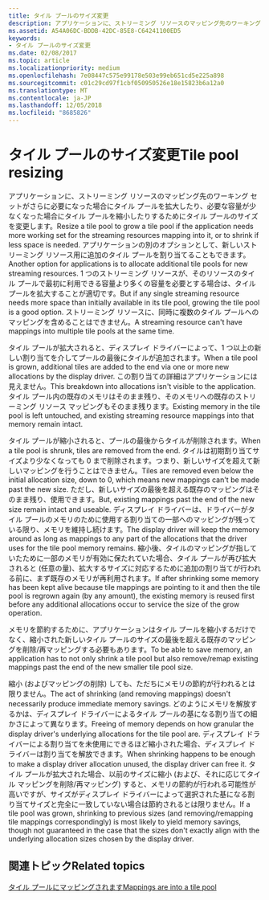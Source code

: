 ```yaml
---
title: タイル プールのサイズ変更
description: アプリケーションに、ストリーミング リソースのマッピング先のワーキング セットがさらに必要になった場合にタイル プールを拡大したり、必要な容量が少なくなった場合にタイル プールを縮小したりするためにタイル プールのサイズを変更します。
ms.assetid: A54A06DC-BDDB-42DC-85E8-C64241100ED5
keywords:
- タイル プールのサイズ変更
ms.date: 02/08/2017
ms.topic: article
ms.localizationpriority: medium
ms.openlocfilehash: 7e08447c575e99178e503e99eb651cd5e225a898
ms.sourcegitcommit: c01c29cd97f1cbf050950526e18e15823b6a12a0
ms.translationtype: MT
ms.contentlocale: ja-JP
ms.lasthandoff: 12/05/2018
ms.locfileid: "8685826"
---
```

# <a name="tile-pool-resizing"></a><span data-ttu-id="0bac6-104">タイル プールのサイズ変更</span><span class="sxs-lookup"><span data-stu-id="0bac6-104">Tile pool resizing</span></span>


<span data-ttu-id="0bac6-105">アプリケーションに、ストリーミング リソースのマッピング先のワーキング セットがさらに必要になった場合にタイル プールを拡大したり、必要な容量が少なくなった場合にタイル プールを縮小したりするためにタイル プールのサイズを変更します。</span><span class="sxs-lookup"><span data-stu-id="0bac6-105">Resize a tile pool to grow a tile pool if the application needs more working set for the streaming resources mapping into it, or to shrink if less space is needed.</span></span> <span data-ttu-id="0bac6-106">アプリケーションの別のオプションとして、新しいストリーミング リソース用に追加のタイル プールを割り当てることもできます。</span><span class="sxs-lookup"><span data-stu-id="0bac6-106">Another option for applications is to allocate additional tile pools for new streaming resources.</span></span> <span data-ttu-id="0bac6-107">1 つのストリーミング リソースが、そのリソースのタイル プールで最初に利用できる容量より多くの容量を必要とする場合は、タイル プールを拡大することが適切です。</span><span class="sxs-lookup"><span data-stu-id="0bac6-107">But if any single streaming resource needs more space than initially available in its tile pool, growing the tile pool is a good option.</span></span> <span data-ttu-id="0bac6-108">ストリーミング リソースに、同時に複数のタイル プールへのマッピングを含めることはできません。</span><span class="sxs-lookup"><span data-stu-id="0bac6-108">A streaming resource can't have mappings into multiple tile pools at the same time.</span></span>

<span data-ttu-id="0bac6-109">タイル プールが拡大されると、ディスプレイ ドライバーによって、1 つ以上の新しい割り当てを介してプールの最後にタイルが追加されます。</span><span class="sxs-lookup"><span data-stu-id="0bac6-109">When a tile pool is grown, additional tiles are added to the end via one or more new allocations by the display driver.</span></span> <span data-ttu-id="0bac6-110">この割り当ての詳細はアプリケーションには見えません。</span><span class="sxs-lookup"><span data-stu-id="0bac6-110">This breakdown into allocations isn't visible to the application.</span></span> <span data-ttu-id="0bac6-111">タイル プール内の既存のメモリはそのまま残り、そのメモリへの既存のストリーミング リソース マッピングもそのまま残ります。</span><span class="sxs-lookup"><span data-stu-id="0bac6-111">Existing memory in the tile pool is left untouched, and existing streaming resource mappings into that memory remain intact.</span></span>

<span data-ttu-id="0bac6-112">タイル プールが縮小されると、プールの最後からタイルが削除されます。</span><span class="sxs-lookup"><span data-stu-id="0bac6-112">When a tile pool is shrunk, tiles are removed from the end.</span></span> <span data-ttu-id="0bac6-113">タイルは初期割り当てサイズより少なくなっても 0 まで削除されます。つまり、新しいサイズを超えて新しいマッピングを行うことはできません。</span><span class="sxs-lookup"><span data-stu-id="0bac6-113">Tiles are removed even below the initial allocation size, down to 0, which means new mappings can't be made past the new size.</span></span> <span data-ttu-id="0bac6-114">ただし、新しいサイズの最後を超える既存のマッピングはそのまま残り、使用できます。</span><span class="sxs-lookup"><span data-stu-id="0bac6-114">But, existing mappings past the end of the new size remain intact and useable.</span></span> <span data-ttu-id="0bac6-115">ディスプレイ ドライバーは、ドライバーがタイル プールのメモリのために使用する割り当ての一部へのマッピングが残っている限り、メモリを維持し続けます。</span><span class="sxs-lookup"><span data-stu-id="0bac6-115">The display driver will keep the memory around as long as mappings to any part of the allocations that the driver uses for the tile pool memory remains.</span></span> <span data-ttu-id="0bac6-116">縮小後、タイルのマッピングが指していたために一部のメモリが有効に保たれていた場合、タイル プールが再び拡大されると (任意の量)、拡大するサイズに対応するために追加の割り当てが行われる前に、まず既存のメモリが再利用されます。</span><span class="sxs-lookup"><span data-stu-id="0bac6-116">If after shrinking some memory has been kept alive because tile mappings are pointing to it and then the tile pool is regrown again (by any amount), the existing memory is reused first before any additional allocations occur to service the size of the grow operation.</span></span>

<span data-ttu-id="0bac6-117">メモリを節約するために、アプリケーションはタイル プールを縮小するだけでなく、縮小された新しいタイル プールのサイズの最後を超える既存のマッピングを削除/再マッピングする必要もあります。</span><span class="sxs-lookup"><span data-stu-id="0bac6-117">To be able to save memory, an application has to not only shrink a tile pool but also remove/remap existing mappings past the end of the new smaller tile pool size.</span></span>

<span data-ttu-id="0bac6-118">縮小 (およびマッピングの削除) しても、ただちにメモリの節約が行われるとは限りません。</span><span class="sxs-lookup"><span data-stu-id="0bac6-118">The act of shrinking (and removing mappings) doesn't necessarily produce immediate memory savings.</span></span> <span data-ttu-id="0bac6-119">どのようにメモリを解放するかは、ディスプレイ ドライバーによるタイル プールの基になる割り当ての細かさによって異なります。</span><span class="sxs-lookup"><span data-stu-id="0bac6-119">Freeing of memory depends on how granular the display driver's underlying allocations for the tile pool are.</span></span> <span data-ttu-id="0bac6-120">ディスプレイ ドライバーによる割り当てを未使用にできるほど縮小された場合、ディスプレイ ドライバーは割り当てを解放できます。</span><span class="sxs-lookup"><span data-stu-id="0bac6-120">When shrinking happens to be enough to make a display driver allocation unused, the display driver can free it.</span></span> <span data-ttu-id="0bac6-121">タイル プールが拡大された場合、以前のサイズに縮小 (および、それに応じてタイル マッピングを削除/再マッピング) すると、メモリの節約が行われる可能性が高いですが、サイズがディスプレイ ドライバーによって選択された基になる割り当てサイズと完全に一致していない場合は節約されるとは限りません。</span><span class="sxs-lookup"><span data-stu-id="0bac6-121">If a tile pool was grown, shrinking to previous sizes (and removing/remapping tile mappings correspondingly) is most likely to yield memory savings, though not guaranteed in the case that the sizes don't exactly align with the underlying allocation sizes chosen by the display driver.</span></span>

## <a name="span-idrelated-topicsspanrelated-topics"></a><span data-ttu-id="0bac6-122"><span id="related-topics"></span>関連トピック</span><span class="sxs-lookup"><span data-stu-id="0bac6-122"><span id="related-topics"></span>Related topics</span></span>


[<span data-ttu-id="0bac6-123">タイル プールにマッピングされます</span><span class="sxs-lookup"><span data-stu-id="0bac6-123">Mappings are into a tile pool</span></span>](mappings-are-into-a-tile-pool.md)

 

 




